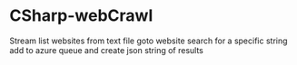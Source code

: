 # CSharp-webCrawl
 
Stream list websites from text file
goto website
search for a specific string
add to azure queue
and create json string of results
